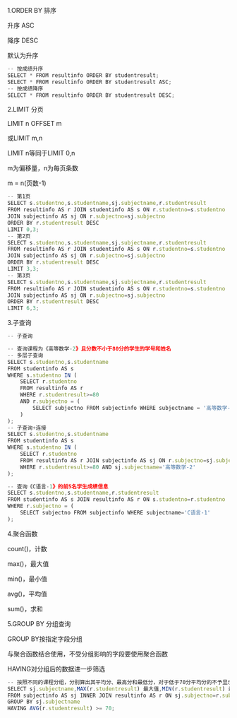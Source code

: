 1.ORDER BY 排序

升序 ASC

降序 DESC

默认为升序

```javascript
-- 按成绩升序
SELECT * FROM resultinfo ORDER BY studentresult;
SELECT * FROM resultinfo ORDER BY studentresult ASC;
-- 按成绩降序
SELECT * FROM resultinfo ORDER BY studentresult DESC;
```



2.LIMIT 分页

LIMIT n OFFSET m

或LIMIT m,n

LIMIT n等同于LIMIT 0,n

m为偏移量，n为每页条数

m = n(页数-1)

```javascript
-- 第1页
SELECT s.studentno,s.studentname,sj.subjectname,r.studentresult
FROM resultinfo AS r JOIN studentinfo AS s ON r.studentno=s.studentno
JOIN subjectinfo AS sj ON r.subjectno=sj.subjectno
ORDER BY r.studentresult DESC
LIMIT 0,3;
-- 第2页
SELECT s.studentno,s.studentname,sj.subjectname,r.studentresult
FROM resultinfo AS r JOIN studentinfo AS s ON r.studentno=s.studentno
JOIN subjectinfo AS sj ON r.subjectno=sj.subjectno
ORDER BY r.studentresult DESC
LIMIT 3,3;
-- 第3页
SELECT s.studentno,s.studentname,sj.subjectname,r.studentresult
FROM resultinfo AS r JOIN studentinfo AS s ON r.studentno=s.studentno
JOIN subjectinfo AS sj ON r.subjectno=sj.subjectno
ORDER BY r.studentresult DESC
LIMIT 6,3;
```



3.子查询

```javascript
-- 子查询

-- 查询课程为《高等数学-2》且分数不小于80分的学生的学号和姓名
-- 多层子查询
SELECT s.studentno,s.studentname
FROM studentinfo AS s
WHERE s.studentno IN (
	SELECT r.studentno
	FROM resultinfo AS r
	WHERE r.studentresult>=80
	AND r.subjectno = (
		SELECT subjectno FROM subjectinfo WHERE subjectname = '高等数学-2'
	)
);
-- 子查询+连接
SELECT s.studentno,s.studentname
FROM studentinfo AS s
WHERE s.studentno IN (
	SELECT r.studentno
	FROM resultinfo AS r JOIN subjectinfo AS sj ON r.subjectno=sj.subjectno
	WHERE r.studentresult>=80 AND sj.subjectname='高等数学-2'
);

-- 查询《C语言-1》的前5名学生成绩信息
SELECT s.studentno,s.studentname,r.studentresult
FROM studentinfo AS s JOIN resultinfo AS r ON s.studentno=r.studentno
WHERE r.subjectno = (
	SELECT subjectno FROM subjectinfo WHERE subjectname='C语言-1'
);
```



4.聚合函数

count()，计数

max()，最大值

min()，最小值

avg()，平均值

sum()，求和



5.GROUP BY 分组查询

GROUP BY按指定字段分组

与聚合函数结合使用，不受分组影响的字段要使用聚合函数

HAVING对分组后的数据进一步筛选

```javascript
-- 按照不同的课程分组，分别算出其平均分、最高分和最低分，对于低于70分平均分的不予显示
SELECT sj.subjectname,MAX(r.studentresult) 最大值,MIN(r.studentresult) 最小值,AVG(r.studentresult) 平均值
FROM subjectinfo AS sj INNER JOIN resultinfo AS r ON sj.subjectno=r.subjectno
GROUP BY sj.subjectname
HAVING AVG(r.studentresult) >= 70;
```


